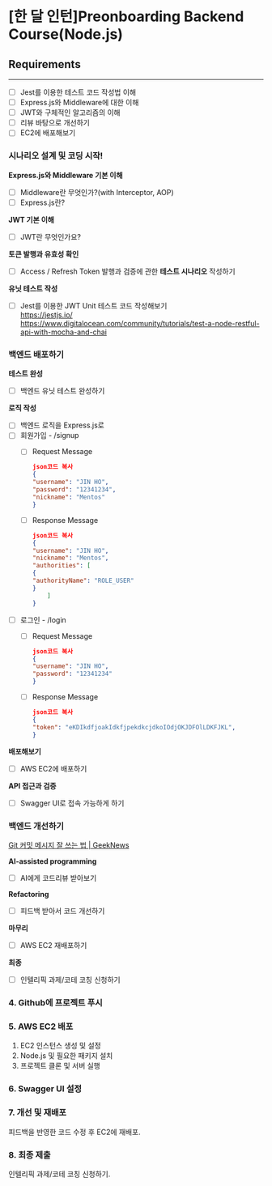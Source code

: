 # [한 달 인턴]Preonboarding Backend Course(Node.js)
## Requirements
---
- [ ]  Jest를 이용한 테스트 코드 작성법 이해
- [ ]  Express.js와 Middleware에 대한 이해
- [ ]  JWT와 구체적인 알고리즘의 이해
- [ ]  리뷰 바탕으로 개선하기
- [ ]  EC2에 배포해보기

### 시나리오 설계 및 코딩 시작!
**Express.js와 Middleware 기본 이해**
- [ ]  Middleware란 무엇인가?(with Interceptor, AOP)
- [ ]  Express.js란?

**JWT 기본 이해**
- [ ]  JWT란 무엇인가요?

**토큰 발행과 유효성 확인**
- [ ]  Access / Refresh Token 발행과 검증에 관한 **테스트 시나리오** 작성하기

**유닛 테스트 작성**
- [ ]  Jest를 이용한 JWT Unit 테스트 코드 작성해보기    
    https://jestjs.io/    
    https://www.digitalocean.com/community/tutorials/test-a-node-restful-api-with-mocha-and-chai
    

### 백엔드 배포하기
**테스트 완성**
- [ ]  백엔드 유닛 테스트 완성하기

**로직 작성**
- [ ]  백엔드 로직을 Express.js로
- [ ]  회원가입 - /signup
    - [ ]  Request Message        
        ```json
        json코드 복사
        {
        "username": "JIN HO",
        "password": "12341234",
        "nickname": "Mentos"
        }
        
        ```
        
    - [ ]  Response Message        
        ```json
        json코드 복사
        {
        "username": "JIN HO",
        "nickname": "Mentos",
        "authorities": [
        {
        "authorityName": "ROLE_USER"
        }
        	]
        }
        
        ```
        
- [ ]  로그인 - /login
    - [ ]  Request Message        
        ```json
        json코드 복사
        {
        "username": "JIN HO",
        "password": "12341234"
        }
        
        ```
        
    - [ ]  Response Message        
        ```json
        json코드 복사
        {
        "token": "eKDIkdfjoakIdkfjpekdkcjdkoIOdjOKJDFOlLDKFJKL",
        }
        
        ```
        

**배포해보기**
- [ ]  AWS EC2에 배포하기

**API 접근과 검증**
- [ ]  Swagger UI로 접속 가능하게 하기

### 백엔드 개선하기
[Git 커밋 메시지 잘 쓰는 법 | GeekNews](https://news.hada.io/topic?id=9178&utm_source=slack&utm_medium=bot&utm_campaign=TQ595477U)

**AI-assisted programming**
- [ ]  AI에게 코드리뷰 받아보기

**Refactoring**
- [ ]  피드백 받아서 코드 개선하기

**마무리**
- [ ]  AWS EC2 재배포하기

**최종**
- [ ]  인텔리픽 과제/코테 코칭 신청하기

### 4. Github에 프로젝트 푸시

### 5. AWS EC2 배포
1. EC2 인스턴스 생성 및 설정
2. Node.js 및 필요한 패키지 설치
3. 프로젝트 클론 및 서버 실행

### 6. Swagger UI 설정

### 7. 개선 및 재배포
피드백을 반영한 코드 수정 후 EC2에 재배포.

### 8. 최종 제출
인텔리픽 과제/코테 코칭 신청하기.
